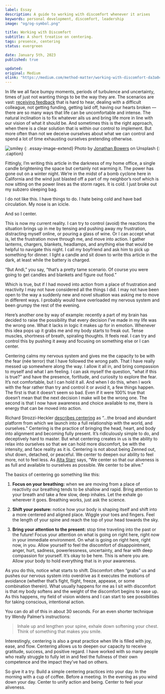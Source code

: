 ```yaml
---
label: Essay
description: A guide to working with discomfort whenever it arises
keywords: personal development, discomfort, leadership
image: "og/og-symbol.png"

title: Working with Discomfort
subtitle: A short treatise on centering.
tags: presence, centering
status: evergreen

date: January 5th, 2023
published: true

updated:
original: Medium
olink: "https://medium.com/method-matter/working-with-discomfort-da3a0cc27358"
---
```


In life we all face bumpy moments, periods of turbulence and uncertainty, times of just not wanting things to be the way they are. The scenarios are vast: [receiving feedback](writing/essays/receiving-feedback) that is hard to hear, dealing with a difficult colleague, not getting funding, getting laid off, having our hearts broken — there are so many ways that life can be uncomfortable and intense. The natural inclination is to fix whatever ails us and bring life more in line with our vision of what it should be. And sometimes this is the right approach, when there is a clear solution that is within our control to implement. But more often than not we deceive ourselves about what we can control and spend a lot of time exhausting ourselves pretending otherwise.

![smiley](essays/discomfort.jpg)
{: .essay-image-extend}
Photo by [Jonathan Bowers](https://unsplash.com/@jbowersphotography?utm_source=medium&utm_medium=referral) on Unsplash
{: .caption}

Fittingly, I’m writing this article in the darkness of my home office, a single candle brightening the space but certainly not warming it. The power has gone out on a winter night. We’re in the midst of a bomb cyclone here in California and the wind just blasted off a part of my neighbor’s roof which is now sitting on the power lines as the storm rages. It is cold. I just broke out my subzero sleeping bag.

I do not like this. I have things to do. I hate being cold and have bad circulation. My nose is an icicle.

And so I center.

This is now my current reality. I can try to control (avoid) the reactions the situation brings up in me by tensing and pushing away my frustration, distracting myself online, or pouring a glass of wine. Or I can accept what is, let the frustration move through me, and move into action. I gather lanterns, chargers, blankets, headlamps, and anything else that would be helpful to navigate this night. I call my boyfriend and ask him to pick up something for dinner. I light a candle and sit down to write this article in the dark, at least while the battery is charged.

“But Andi,” you say, “that’s a pretty tame scenario. Of course you were going to get candles and blankets and figure out food.”

Which is true, but if I had moved into action from a place of frustration and reactivity I may not have considered all the things I did. I may not have been open to the way a suddenly new and novel situation was asking me to move in different ways. I probably would have overloaded my nervous system and been grumpy the rest of the evening.

Here’s another one by way of example: recently a part of my brain has decided to raise the possibility that every decision I’ve made in my life was the wrong one. What it lacks in logic it makes up for in emotion. Whenever this idea pops up it grabs me and my body starts to freak out. Tense muscles, shortness of breath, spiraling thoughts. It feels real. I can try and control this by pushing it away and focusing on something else or I can center.

Centering calms my nervous system and gives me the capacity to be with the fear (née terror) that I have followed the wrong path. That I have really messed up somewhere along the way. I allow it all in, and bring compassion to myself and what I am feeling. I can ask myself the question, “what if this is true?” and have the presence, fortitude, and curiosity to explore the fear. It’s not comfortable, but I can hold it all. And when I do this, when I work with the fear rather than try and control it or avoid it, a few things happen. The first is that it doesn’t seem so bad. Even if it were 100% true that doesn’t mean that the next decision I make will be the wrong one. The second is that I now have awareness and choice available to me, there is energy that can be moved into action.

Richard Strozzi-Heckler [describes centering](https://strozziinstitute.com/centering-the-unity-of-action-and-being/) as “…the broad and abundant platform from which we launch into a full relationship with the world, and ourselves.” Centering is the practice of bringing the head, heart, and body into alignment and becoming fully present. It’s ridiculously simple to do, and deceptively hard to master. But what centering creates in us is the ability to relax into ourselves so that we can hold more discomfort, be with the intensity, and face reality as it is. Centering is not about being Zenned out, shut down, detached, or peaceful. We center to deepen our ability to feel more, not to feel less. As [Alta Starr](https://strozziinstitute.com/staff/alta-starr/) says, “We center so that our aliveness is as full and available to ourselves as possible. We center to be alive.”

The basics of centering go something like this:

1. **Focus on your breathing:** when we are moving from a place of reactivity our breathing tends to be shallow and rapid. Bring attention to your breath and take a few slow, deep inhales. Let the exhale go wherever it goes. Breathing works, just ask the science.

2. **Shift your posture:** notice how your body is shaping itself and shift into a more centered and aligned place. Wiggle your toes and fingers. Feel the length of your spine and reach the top of your head towards the sky.

3. **Bring your attention to the present:** stop time traveling into the past or the future! Focus your attention on what is going on right here, right now in your immediate environment. On what is going on right here, right now, in you. Allow yourself to feel the discomfort of disappointment, anger, hurt, sadness, powerlessness, uncertainty, and fear with deep compassion for yourself. It’s okay to be here. This is where you are. Allow your body to hold everything that is in your awareness.

As you do this, notice what starts to shift. Discomfort often “grabs” us and pushes our nervous system into overdrive as it executes the motions of avoidance (whether that’s fight, flight, freeze, appease, or some combination therein). What usually happens for me as I sit with discomfort is that my body softens and the weight of the discomfort begins to ease up. As this happens, my field of vision widens and I can start to see possibilities for taking conscious, intentional action.

You can do all of this in about 30 seconds. For an even shorter technique try Wendy Palmer’s instructions:

> Inhale up and lengthen your spine, exhale down softening your chest. Think of something that makes you smile.

Interestingly, centering is also a great practice when life is filled with joy, ease, and flow. Centering allows us to deepen our capacity to receive gratitude, success, and positive regard. I have worked with so many people who really struggle to fully let in and feel the fullness of their own competence and the impact they’ve had on others.

So give it a try. Build a simple centering practices into your day. In the morning with a cup of coffee. Before a meeting. In the evening as you wind down your day. Center to unify action and being. Center to feel your aliveness.
